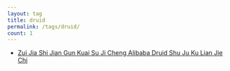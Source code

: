 ```yaml
---
layout: tag
title: druid
permalink: /tags/druid/
count: 1
---
```


- [Zui Jia Shi Jian Gun Kuai Su Ji Cheng  Alibaba Druid Shu Ju Ku Lian Jie Chi ](https://y0ngb1n.github.io/a/best-practice-samples-datasource-alibaba-druid.html)
